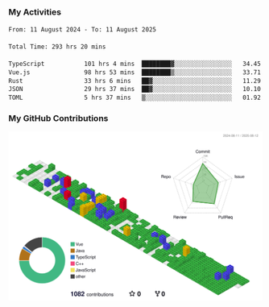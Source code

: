 ### My Activities

<!--START_SECTION:waka-->

```txt
From: 11 August 2024 - To: 11 August 2025

Total Time: 293 hrs 20 mins

TypeScript           101 hrs 4 mins  ████████▓░░░░░░░░░░░░░░░░   34.45 %
Vue.js               98 hrs 53 mins  ████████▒░░░░░░░░░░░░░░░░   33.71 %
Rust                 33 hrs 6 mins   ██▓░░░░░░░░░░░░░░░░░░░░░░   11.29 %
JSON                 29 hrs 37 mins  ██▓░░░░░░░░░░░░░░░░░░░░░░   10.10 %
TOML                 5 hrs 37 mins   ▒░░░░░░░░░░░░░░░░░░░░░░░░   01.92 %
```

<!--END_SECTION:waka-->

### My GitHub Contributions

![](./profile-3d-contrib/profile-gitblock.svg)

